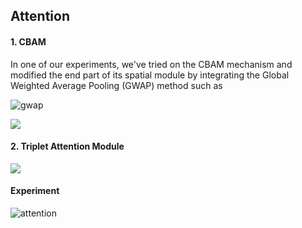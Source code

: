 ## Attention

#### 1. CBAM 

In one of our experiments, we've tried on the CBAM mechanism and modified the end part of its spatial module by integrating the Global Weighted Average Pooling (GWAP) method such as

![gwap](https://github.com/user-attachments/assets/a31eec00-7dcd-4be1-ac22-68dc40a3001a)


![](https://user-images.githubusercontent.com/17668390/101244752-60fcba00-3732-11eb-903f-68be38272cf7.png)


#### 2. Triplet Attention Module

![](https://github.com/landskape-ai/triplet-attention/raw/master/figures/triplet.png)

#### Experiment 

![attention](https://github.com/user-attachments/assets/aa36255b-ae94-42ed-9334-81626fb72891)

